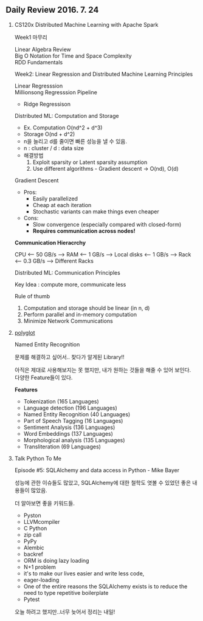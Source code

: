 ## Daily Review 2016. 7. 24


1. CS120x Distributed Machine Learning with Apache Spark

	Week1 마무리
	
	Linear Algebra Review  
	Big O Notation for Time and Space Complexity  
	RDD Fundamentals
	
	Week2: Linear Regression and Distributed Machine Learning Principles
	
	Linear Regresssion  
	Millionsong Regresssion Pipeline  
	
	- Ridge Regressison 
	 
	Distributed ML: Computation and Storage  
	
	- Ex. Computation O(nd^2 + d^3)
	- Storage O(nd + d^2)
	- n을 늘리고 d를 줄이면 빠른 성능을 낼 수 있음.
	- n : cluster / d : data size
	- 해결방법
		1. Exploit sparsity or Latent sparsity assumption
		2. Use different algorithms - Gradient descent -> O(nd), O(d)
	 
	Gradient Descent  
	
	- Pros:
		- Easily parallelized
		- Cheap at each iteration
		- Stochastic variants can make things even cheaper
	- Cons:
		- Slow convergence (especially compared with closed-form)
		- **Requires communication across nodes!**
	
	**Communication Hieracrchy**
	
	CPU   <-- 50 GB/s -->   RAM <-- 1 GB/s -->  Local disks  <-- 1 GB/s -->  Rack  <-- 0.3 GB/s -->  Different Racks

	Distributed ML: Communication Principles
	
	Key Idea : compute more, communicate less
	
	Rule of thumb
	
	1. Computation and storage should be linear (in n, d)
	2. Perform parallel and in-memory computation
	3. Minimize Network Communications
	
	
2. [polyglot](https://github.com/aboSamoor/polyglot)

	Named Entity Recognition
	
	문제를 해결하고 싶어서.. 찾다가 알게된 Library!! 
	
	아직은 제대로 사용해보지는 못 했지만, 내가 원하는 것들을 해줄 수 있어 보인다.
	다양한 Feature들이 있다.
	
	**Features**
	
	- Tokenization (165 Languages)
	- Language detection (196 Languages)
	- Named Entity Recognition (40 Languages)
	- Part of Speech Tagging (16 Languages)
	- Sentiment Analysis (136 Languages)
	- Word Embeddings (137 Languages)
	- Morphological analysis (135 Languages)
	- Transliteration (69 Languages)

3. Talk Python To Me

	Episode #5: SQLAlchemy and data access in Python - Mike Bayer
	
	성능에 관한 이슈들도 많았고, SQLAlchemy에 대한 철학도 엿볼 수 있었던 좋은 내용들이 많았음.
	
	더 알아보면 좋을 키워드들.
	
	- Pyston
	- LLVMcompiler
	- C Python
	- zip call
	- PyPy
	- Alembic
	- backref
	- ORM is doing lazy loading
	- N+1 problem
	- it's to make our lives easier and write less code, 
	- eager-loading
	- One of the entire reasons the SQLAlchemy exists is to reduce the need to type repetitive boilerplate
	- Pytest

	오늘 하려고 했지만..너무 늦어서 정리는 내일!